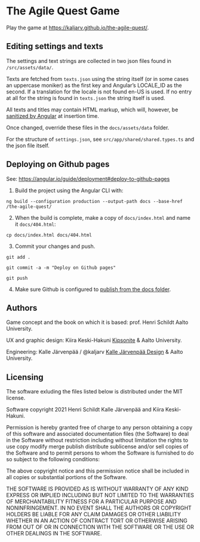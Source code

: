 # The Agile Quest Game


Play the game at https://kaljarv.github.io/the-agile-quest/.

## Editing settings and texts

The settings and text strings are collected in two json files found in `/src/assets/data/`.

Texts are fetched from `texts.json` using the string itself (or in some cases an uppercase moniker) as the first key and Angular’s LOCALE_ID as the second. If a translation for the locale is not found en-US is used. If no entry at all for the string is found in `texts.json` the string itself is used.

All texts and titles may contain HTML markup, which will, however, be [sanitized by Angular](https://angular.io/guide/security#sanitization-and-security-contexts) at insertion time. 

Once changed, override these files in the `docs/assets/data` folder.

For the structure of `settings.json`, see `src/app/shared/shared.types.ts` and the json file itself.
 

## Deploying on Github pages

See: https://angular.io/guide/deployment#deploy-to-github-pages

1. Build the project using the Angular CLI with:

`ng build --configuration production --output-path docs --base-href /the-agile-quest/`

2. When the build is complete, make a copy of `docs/index.html` and name it `docs/404.html`:

`cp docs/index.html docs/404.html`

3. Commit your changes and push.

`git add .`

`git commit -a -m "Deploy on Github pages"`

`git push`

4. Make sure Github is configured to [publish from the docs folder](https://docs.github.com/en/free-pro-team@latest/github/working-with-github-pages/configuring-a-publishing-source-for-your-github-pages-site#publishing-your-github-pages-site-from-a-docs-folder-on-your-master-branch).


## Authors

Game concept and the book on which it is based: prof. Henri Schildt Aalto University.

UX and graphic design: Kiira Keski-Hakuni [Kipsonite](http://kipsonite.com) & Aalto University.

Engineering: Kalle Järvenpää / @kaljarv [Kalle Järvenpää Design](http://kaljarv.com/) & Aalto University.


## Licensing

The software exluding the files listed below is distributed under the MIT license.

Software copyright 2021 Henri Schildt Kalle Järvenpää and Kiira Keski-Hakuni.

Permission is hereby granted free of charge to any person obtaining a copy of this software and associated documentation files (the Software) to deal in the Software without restriction including without limitation the rights to use copy modify merge publish distribute sublicense and/or sell copies of the Software and to permit persons to whom the Software is furnished to do so subject to the following conditions:

The above copyright notice and this permission notice shall be included in all copies or substantial portions of the Software.

THE SOFTWARE IS PROVIDED AS IS WITHOUT WARRANTY OF ANY KIND EXPRESS OR IMPLIED INCLUDING BUT NOT LIMITED TO THE WARRANTIES OF MERCHANTABILITY FITNESS FOR A PARTICULAR PURPOSE AND NONINFRINGEMENT. IN NO EVENT SHALL THE AUTHORS OR COPYRIGHT HOLDERS BE LIABLE FOR ANY CLAIM DAMAGES OR OTHER LIABILITY WHETHER IN AN ACTION OF CONTRACT TORT OR OTHERWISE ARISING FROM OUT OF OR IN CONNECTION WITH THE SOFTWARE OR THE USE OR OTHER DEALINGS IN THE SOFTWARE.